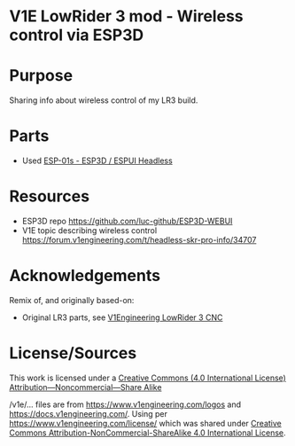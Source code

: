  # V1E LowRider 3 mod - Wireless control via ESP3D


# Purpose
Sharing info about wireless control of my LR3 build.

# Parts
- Used [ESP-01s - ESP3D / ESPUI Headless](https://shop.v1engineering.com/collections/lowrider-parts/products/esp-01s-esp3d-espui-headless)<br/>


# Resources
- ESP3D repo https://github.com/luc-github/ESP3D-WEBUI
- V1E topic describing wireless control https://forum.v1engineering.com/t/headless-skr-pro-info/34707



<!-- ## Usage -->
<!-- ## Remarks / History -->


# Acknowledgements
Remix of, and originally based-on:

- Original LR3 parts, see [V1Engineering LowRider 3 CNC](https://docs.v1engineering.com/lowrider) 


# License/Sources
This work is licensed under a [Creative Commons (4.0 International License)
Attribution—Noncommercial—Share Alike](http://creativecommons.org/licenses/by-nc-sa/4.0/)

/v1e/... files are from https://www.v1engineering.com/logos and https://docs.v1engineering.com/.  Using per https://www.v1engineering.com/license/ which was shared under [Creative Commons Attribution-NonCommercial-ShareAlike 4.0 International License](https://creativecommons.org/licenses/by-nc-sa/4.0/).
